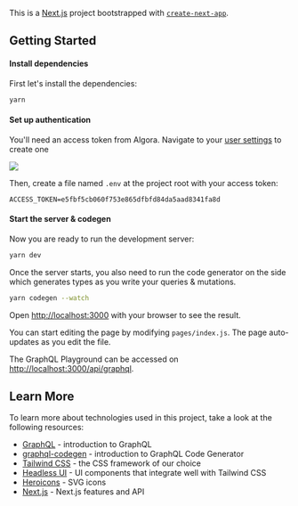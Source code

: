 This is a [Next.js](https://nextjs.org/) project bootstrapped with [`create-next-app`](https://github.com/vercel/next.js/tree/canary/packages/create-next-app).

## Getting Started

#### Install dependencies
First let's install the dependencies:

```bash
yarn
```

#### Set up authentication
You'll need an access token from Algora. Navigate to your [user settings](/user/settings/applications) to create one

![](/algora/w23/raw/branch/master/docs/create-access-token.png)

Then, create a file named `.env` at the project root with your access token:

```
ACCESS_TOKEN=e5fbf5cb060f753e865dfbfd84da5aad8341fa8d
```

#### Start the server & codegen

Now you are ready to run the development server:

```bash
yarn dev
```

Once the server starts, you also need to run the code generator on the side which generates types as you write your queries & mutations.

```bash
yarn codegen --watch
```

Open [http://localhost:3000](http://localhost:3000) with your browser to see the result.

You can start editing the page by modifying `pages/index.js`. The page auto-updates as you edit the file.

The GraphQL Playground can be accessed on [http://localhost:3000/api/graphql](http://localhost:3000/api/graphql).

## Learn More

To learn more about technologies used in this project, take a look at the following resources:


- [GraphQL](https://graphql.org/learn/) - introduction to GraphQL
- [graphql-codegen](https://www.the-guild.dev/graphql/codegen/docs/getting-started) - introduction to GraphQL Code Generator
- [Tailwind CSS](https://tailwindcss.com/) - the CSS framework of our choice
- [Headless UI](https://headlessui.com/) - UI components that integrate well with Tailwind CSS
- [Heroicons](https://heroicons.com/) - SVG icons
- [Next.js](https://nextjs.org/docs) - Next.js features and API
